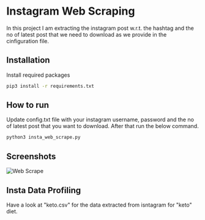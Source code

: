 
# Instagram Web Scraping

In this project I am extracting the instagram post w.r.t. the hashtag and the no of latest post that we need to download as we provide in the cinfiguration file.




## Installation

Install required packages

```bash
pip3 install -r requirements.txt

```
    
## How to run

Update config.txt file with your instagram username, password and the no of latest post that you want to download.
After that run the below command.
```bash
python3 insta_web_scrape.py

```

## Screenshots

![Web Scrape](https://github.com/[username]/[reponame]/blob/[branch]/image.jpg?raw=true)

## Insta Data Profiling

Have a look at "keto.csv" for the data extracted from isntagram for "keto" diet.